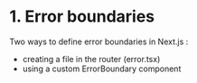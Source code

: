 <!-- .slide: class="two-column with-code " -->

# 1. Error boundaries

Two ways to define error boundaries in Next.js :

- creating a file in the router (error.tsx)
- using a custom ErrorBoundary component
